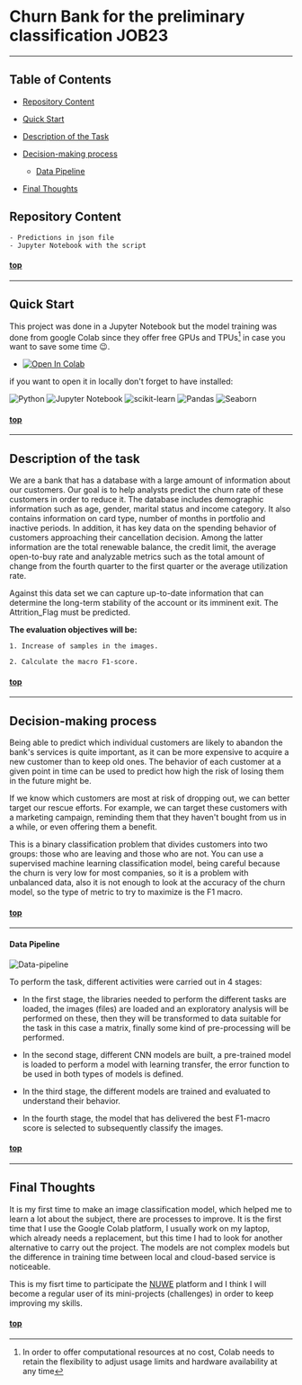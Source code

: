 # Churn Bank for the preliminary classification JOB23
--------

## Table of Contents

- [Repository Content](#repository-content)
- [Quick Start](#quick-start)
- [Description of the Task](#description-of-the-task)
- [Decision-making process](#decision-making-process)
    - [Data Pipeline](#data-pipeline)

- [Final Thoughts](#final-thoughts)



## Repository Content 

    - Predictions in json file
    - Jupyter Notebook with the script

#### [top](#table-of-contents)
--------
## Quick Start

This project was done in a Jupyter Notebook but the model training was done from google Colab since they offer free GPUs and TPUs[^1] in case you want to save some time :wink:.

* <a href="https://colab.research.google.com/github/Freegalado/Sport_Image_Classification_I/blob/main/Talent_Squad_Data_Science_II.ipynb" target="_parent"><img src="https://colab.research.google.com/assets/colab-badge.svg" alt="Open In Colab"/></a>

if you want to open it in locally don't forget to have installed:

![Python](https://img.shields.io/badge/python-3670A0?style=for-the-badge&logo=python&logoColor=ffdd54)
![Jupyter Notebook](https://img.shields.io/badge/jupyter-%23FA0F00.svg?style=for-the-badge&logo=jupyter&logoColor=white)
![scikit-learn](https://img.shields.io/badge/scikit--learn-%23F7931E.svg?style=for-the-badge&logo=scikit-learn&logoColor=white)
![Pandas](https://img.shields.io/badge/pandas-%23150458.svg?style=for-the-badge&logo=pandas&logoColor=white)
![Seaborn](https://img.shields.io/badge/-Seaborn-blue?style=for-the-badge&logo=seaborn) 


#### [top](#table-of-contents)
--------



## Description of the task

We are a bank that has a database with a large amount of information about our customers. Our goal is to help analysts predict the churn rate of these customers in order to reduce it. The database includes demographic information such as age, gender, marital status and income category. It also contains information on card type, number of months in portfolio and inactive periods. In addition, it has key data on the spending behavior of customers approaching their cancellation decision. Among the latter information are the total renewable balance, the credit limit, the average open-to-buy rate and analyzable metrics such as the total amount of change from the fourth quarter to the first quarter or the average utilization rate.

Against this data set we can capture up-to-date information that can determine the long-term stability of the account or its imminent exit. The Attrition_Flag must be predicted.

**The evaluation objectives will be:**

    1. Increase of samples in the images. 

    2. Calculate the macro F1-score. 



  #### [top](#table-of-contents)
--------

 ## Decision-making process
  


Being able to predict which individual customers are likely to abandon the bank's services is quite important, as it can be more expensive to acquire a new customer than to keep old ones. The behavior of each customer at a given point in time can be used to predict how high the risk of losing them in the future might be.

If we know which customers are most at risk of dropping out, we can better target our rescue efforts. For example, we can target these customers with a marketing campaign, reminding them that they haven't bought from us in a while, or even offering them a benefit.

This is a binary classification problem that divides customers into two groups: those who are leaving and those who are not. You can use a supervised machine learning classification model, being careful because the churn is very low for most companies, so it is a problem with unbalanced data, also it is not enough to look at the accuracy of the churn model, so the type of metric to try to maximize is the F1 macro.



  #### [top](#table-of-contents)
--------
#### Data Pipeline

  ![Data-pipeline](https://user-images.githubusercontent.com/91080406/191982034-bd65086b-8e39-4e3c-a59d-986e32251e3c.png)


To perform the task, different activities were carried out in 4 stages:

- In the first stage, the libraries needed to perform the different tasks are loaded, the images (files) are loaded and an exploratory analysis will be performed on these, then they will be transformed to data suitable for the task in this case a matrix, finally some kind of pre-processing will be performed.

- In the second stage, different CNN models are built, a pre-trained model is loaded to perform a model with learning transfer, the error function to be used in both types of models is defined.

- In the third stage, the different models are trained and evaluated to understand their behavior.

- In the fourth stage, the model that has delivered the best F1-macro score is selected to subsequently classify the images.


#### [top](#table-of-contents)
---------
## Final Thoughts

It is my first time to make an image classification model, which helped me to learn a lot about the subject, there are processes to improve. It is the first time that I use the Google Colab platform, I usually work on my laptop, which already needs a replacement, but this time I had to look for another alternative to carry out the project. The models are not complex models but the difference in training time between local and cloud-based service is noticeable.

This is my fisrt time to participate the [NUWE](https://nuwe.io/dev/challenges) platform and I think I will become a regular user of its mini-projects (challenges) in order to keep improving my skills.

#### [top](#table-of-contents)
 

[^1]: In order to offer computational resources at no cost, Colab needs to retain the flexibility to adjust usage limits and hardware availability at any time 
